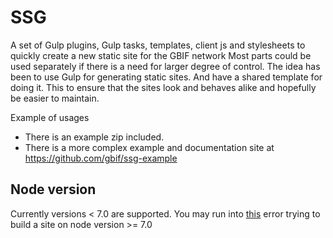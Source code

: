 # SSG

A set of Gulp plugins, Gulp tasks, templates, client js and stylesheets to quickly create a new static site for the GBIF network
Most parts could be used separately if there is a need for larger degree of control. The idea has been to use Gulp for generating static sites. And have a shared template for doing it. This to ensure that the sites look and behaves alike and hopefully be easier to maintain.

Example of usages

* There is an example zip included.
* There is a more complex example and documentation site at https://github.com/gbif/ssg-example

## Node version
Currently versions < 7.0 are supported. You may run into [this](https://github.com/npm/npm/issues/14232) error trying to build a site on node version >= 7.0
